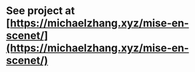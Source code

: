 # See project at [https://michaelzhang.xyz/mise-en-scenet/](https://michaelzhang.xyz/mise-en-scenet/)
